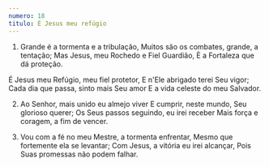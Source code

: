 ```yaml
---
numero: 18
titulo: É Jesus meu refúgio
---
```

1. Grande é a tormenta e a tribulação,
Muitos são os combates, grande, a tentação;
Mas Jesus, meu Rochedo e Fiel Guardião,
È a Fortaleza que dá proteção.

É Jesus meu Refúgio, meu fiel protetor,
E n'Ele abrigado terei Seu vigor;
Cada dia que passa, sinto mais Seu amor
E a vida celeste do meu Salvador.

2. Ao Senhor, mais unido eu almejo viver
E cumprir, neste mundo, Seu glorioso querer;
Os Seus passos seguindo, eu irei receber
Mais força e coragem, a fim de vencer.

3. Vou com a fé no meu Mestre, a tormenta enfrentar,
Mesmo que fortemente ela se levantar;
Com Jesus, a vitória eu irei alcançar,
Pois Suas promessas não podem falhar.
